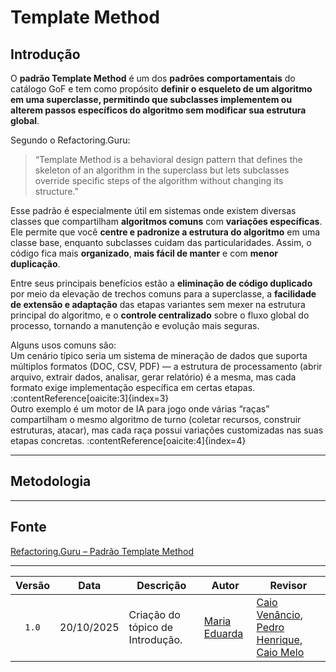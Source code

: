 # Template Method

## Introdução

O **padrão Template Method** é um dos **padrões comportamentais** do catálogo GoF e tem como propósito **definir o esqueleto de um algoritmo em uma superclasse, permitindo que subclasses implementem ou alterem passos específicos do algoritmo sem modificar sua estrutura global**.

Segundo o Refactoring.Guru:

> “Template Method is a behavioral design pattern that defines the skeleton of an algorithm in the superclass but lets subclasses override specific steps of the algorithm without changing its structure.” 

Esse padrão é especialmente útil em sistemas onde existem diversas classes que compartilham **algoritmos comuns** com **variações específicas**. Ele permite que você **centre e padronize a estrutura do algoritmo** em uma classe base, enquanto subclasses cuidam das particularidades. Assim, o código fica mais **organizado**, **mais fácil de manter** e com **menor duplicação**.

Entre seus principais benefícios estão a **eliminação de código duplicado** por meio da elevação de trechos comuns para a superclasse, a **facilidade de extensão e adaptação** das etapas variantes sem mexer na estrutura principal do algoritmo, e o **controle centralizado** sobre o fluxo global do processo, tornando a manutenção e evolução mais seguras.

Alguns usos comuns são:  
Um cenário típico seria um sistema de mineração de dados que suporta múltiplos formatos (DOC, CSV, PDF) — a estrutura de processamento (abrir arquivo, extrair dados, analisar, gerar relatório) é a mesma, mas cada formato exige implementação específica em certas etapas. :contentReference[oaicite:3]{index=3}  
Outro exemplo é um motor de IA para jogo onde várias “raças” compartilham o mesmo algoritmo de turno (coletar recursos, construir estruturas, atacar), mas cada raça possui variações customizadas nas suas etapas concretas. :contentReference[oaicite:4]{index=4}

---

## Metodologia

---

## Fonte

[Refactoring.Guru – Padrão Template Method](https://refactoring.guru/design-patterns/template-method) 

---

| Versão | Data       | Descrição                                                                                             | Autor                                          | Revisor |
| :----: | ---------- | ----------------------------------------------------------------------------------------------------- | ---------------------------------------------- | ------- |
|  `1.0` | 20/10/2025 | Criação do tópico de Introdução. |  [Maria Eduarda](https://github.com/pyramidsf)  | [Caio Venâncio](https://github.com/caio-venancio), [Pedro Henrique](https://github.com/pedro-hsf), [Caio Melo](https://github.com/CaioMelo25) |
